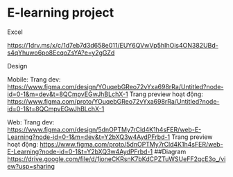 # E-learning project

Excel

https://1drv.ms/x/c/1d7eb7d3d658e011/EUY6QVwVp5hIhOis4ON382UBd-s4qYhuwo6po8EcqoZsYA?e=y2gGZd

Design

Mobile:
Trang dev: https://www.figma.com/design/YOuqebGReo72vYxa698rRa/Untitled?node-id=0-1&m=dev&t=8QCmpvEGwJhBLchX-1
Trang preview hoạt động: https://www.figma.com/proto/YOuqebGReo72vYxa698rRa/Untitled?node-id=0-1&t=8QCmpvEGwJhBLchX-1

Web:
Trang dev: https://www.figma.com/design/5dnOPTMy7rCld4K1h4sFER/web-E-Learning?node-id=0-1&m=dev&t=Y2bXQ3w4AydPFrbd-1
Trang preview hoạt động: https://www.figma.com/proto/5dnOPTMy7rCld4K1h4sFER/web-E-Learning?node-id=0-1&t=Y2bXQ3w4AydPFrbd-1
##Diagram
https://drive.google.com/file/d/1joneCKRsnK7bKdCPZTuWSUeFF2qcE3o_/view?usp=sharing
